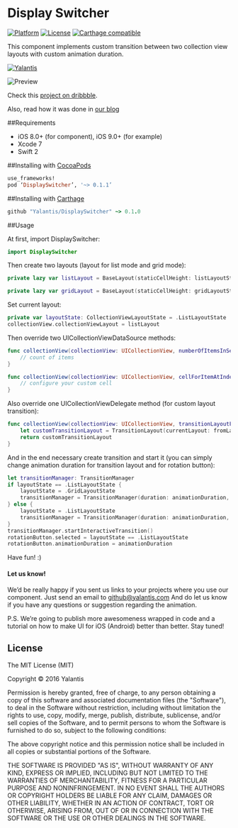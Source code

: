 # Display Switcher
[![Platform](http://img.shields.io/badge/platform-iOS-blue.svg?style=flat)](http://cocoapods.org/?q=YALSideMenu) [![License](http://img.shields.io/badge/license-MIT-green.svg?style=flat)]() [![Carthage compatible](https://img.shields.io/badge/Carthage-compatible-4BC51D.svg?style=flat)](https://github.com/Carthage/Carthage)

This component implements custom transition between two collection view layouts with custom animation duration.

[![Yalantis](https://raw.githubusercontent.com/Yalantis/PullToRefresh/develop/PullToRefreshDemo/Resources/badge_dark.png)](https://yalantis.com/?utm_source=github)

![Preview](https://github.com/Yalantis/DisplaySwitcher/blob/master/Assets/animation.gif)

Check this <a href="https://dribbble.com/shots/2276068-Contact-Display-Switch">project on dribbble</a>.

Also, read how it was done in [our blog](…)

##Requirements
- iOS 8.0+ (for component), iOS 9.0+ (for example)
- Xcode 7
- Swift 2

##Installing with [CocoaPods](https://cocoapods.org)

```ruby
use_frameworks!
pod ‘DisplaySwitcher’, '~> 0.1.1’
```

##Installing with [Carthage](https://github.com/Carthage/Carthage)

```ruby
github "Yalantis/DisplaySwitcher" ~> 0.1.0
```

##Usage

At first, import DisplaySwitcher:
```swift
import DisplaySwitcher
```

Then create two layouts (layout for list mode and grid mode):
```swift
private lazy var listLayout = BaseLayout(staticCellHeight: listLayoutStaticCellHeight, nextLayoutStaticCellHeight: gridLayoutStaticCellHeight, layoutState: .ListLayoutState)

private lazy var gridLayout = BaseLayout(staticCellHeight: gridLayoutStaticCellHeight, nextLayoutStaticCellHeight: listLayoutStaticCellHeight, layoutState: .GridLayoutState)
```

Set current layout:
```swift
private var layoutState: CollectionViewLayoutState = .ListLayoutState
collectionView.collectionViewLayout = listLayout
```

Then override two UICollectionViewDataSource methods:
```swift
func collectionView(collectionView: UICollectionView, numberOfItemsInSection section: Int) -> Int {
    // count of items
}

func collectionView(collectionView: UICollectionView, cellForItemAtIndexPath indexPath: NSIndexPath) -> UICollectionViewCell {
    // configure your custom cell
}
```

Also override one UICollectionViewDelegate method (for custom layout transition):
```swift
func collectionView(collectionView: UICollectionView, transitionLayoutForOldLayout fromLayout: UICollectionViewLayout, newLayout toLayout: UICollectionViewLayout) -> UICollectionViewTransitionLayout {
    let customTransitionLayout = TransitionLayout(currentLayout: fromLayout, nextLayout: toLayout)
    return customTransitionLayout
}
```
And in the end necessary create transition and start it (you can simply change animation duration for transition layout and for rotation button):
```swift
let transitionManager: TransitionManager
if layoutState == .ListLayoutState {
    layoutState = .GridLayoutState
    transitionManager = TransitionManager(duration: animationDuration, collectionView: collectionView!, destinationLayout: gridLayout, layoutState: layoutState)
} else {
    layoutState = .ListLayoutState
    transitionManager = TransitionManager(duration: animationDuration, collectionView: collectionView!, destinationLayout: listLayout, layoutState: layoutState)
}
transitionManager.startInteractiveTransition()
rotationButton.selected = layoutState == .ListLayoutState
rotationButton.animationDuration = animationDuration
```

Have fun! :)

#### Let us know!

We’d be really happy if you sent us links to your projects where you use our component. Just send an email to github@yalantis.com And do let us know if you have any questions or suggestion regarding the animation. 

P.S. We’re going to publish more awesomeness wrapped in code and a tutorial on how to make UI for iOS (Android) better than better. Stay tuned!

## License

The MIT License (MIT)

Copyright © 2016 Yalantis

Permission is hereby granted, free of charge, to any person obtaining a copy
of this software and associated documentation files (the "Software"), to deal
in the Software without restriction, including without limitation the rights
to use, copy, modify, merge, publish, distribute, sublicense, and/or sell
copies of the Software, and to permit persons to whom the Software is
furnished to do so, subject to the following conditions:

The above copyright notice and this permission notice shall be included in
all copies or substantial portions of the Software.

THE SOFTWARE IS PROVIDED "AS IS", WITHOUT WARRANTY OF ANY KIND, EXPRESS OR
IMPLIED, INCLUDING BUT NOT LIMITED TO THE WARRANTIES OF MERCHANTABILITY,
FITNESS FOR A PARTICULAR PURPOSE AND NONINFRINGEMENT. IN NO EVENT SHALL THE
AUTHORS OR COPYRIGHT HOLDERS BE LIABLE FOR ANY CLAIM, DAMAGES OR OTHER
LIABILITY, WHETHER IN AN ACTION OF CONTRACT, TORT OR OTHERWISE, ARISING FROM,
OUT OF OR IN CONNECTION WITH THE SOFTWARE OR THE USE OR OTHER DEALINGS IN
THE SOFTWARE.

